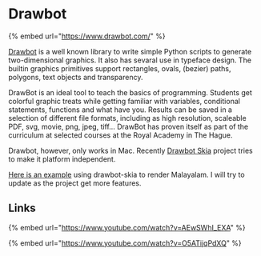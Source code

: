 # Drawbot

{% embed url="https://www.drawbot.com/" %}

[Drawbot](https://www.drawbot.com) is a well known library to write simple Python scripts to generate two-dimensional graphics. It also has sevaral use in typeface design. The builtin graphics primitives support rectangles, ovals, (bezier) paths, polygons, text objects and transparency.

DrawBot is an ideal tool to teach the basics of programming. Students get colorful graphic treats while getting familiar with variables, conditional statements, functions and what have you. Results can be saved in a selection of different file formats, including as high resolution, scaleable PDF, svg, movie, png, jpeg, tiff… DrawBot has proven itself as part of the curriculum at selected courses at the Royal Academy in The Hague.

Drawbot, however, only works in Mac. Recently [Drawbot Skia](https://github.com/justvanrossum/drawbot-skia) project tries to make it platform independent.

[Here is an example](https://colab.research.google.com/drive/15ne5EHOYogyvlLmlos_S0gMx_PYYwNcc?usp=sharing) using drawbot-skia to render Malayalam. I will try to update as the project get more features.

## Links

{% embed url="https://www.youtube.com/watch?v=AEwSWhI_EXA" %}

{% embed url="https://www.youtube.com/watch?v=O5ATijqPdXQ" %}

